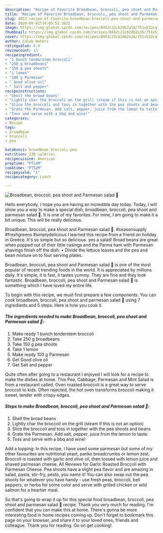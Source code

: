 ```yaml
---
description: "Recipe of Favorite Broadbean, broccoli, pea shoot and Parmesan salad 🥗"
title: "Recipe of Favorite Broadbean, broccoli, pea shoot and Parmesan salad 🥗"
slug: 4853-recipe-of-favorite-broadbean-broccoli-pea-shoot-and-parmesan-salad
date: 2020-09-01T14:05:52.362Z
image: https://img-global.cpcdn.com/recipes/0452c22cb2db2a16/751x532cq70/broadbean-broccoli-pea-shoot-and-parmesan-salad-🥗-recipe-main-photo.jpg
thumbnail: https://img-global.cpcdn.com/recipes/0452c22cb2db2a16/751x532cq70/broadbean-broccoli-pea-shoot-and-parmesan-salad-🥗-recipe-main-photo.jpg
cover: https://img-global.cpcdn.com/recipes/0452c22cb2db2a16/751x532cq70/broadbean-broccoli-pea-shoot-and-parmesan-salad-🥗-recipe-main-photo.jpg
author: Caleb Waters
ratingvalue: 4.4
reviewcount: 13
recipeingredient:
- "1 bunch tenderstem broccoli"
- "250 g broadbeans"
- "150 g pea shoots"
- "1 lemon"
- "100 g Parmesan"
- " Good olive oil"
- " Salt and pepper"
recipeinstructions:
- "Shell the broad beans"
- "Lightly char the broccoli on the grill (steam if this is not an option)"
- "Slice the broccoli and toss in together with the pea shoots and beans"
- "Grate the Parmesan. Add salt, pepper, juice from the lemon to taste."
- "Toss and serve with a bbq and wine!"
categories:
- Recipe
tags:
- broadbean
- broccoli
- pea

katakunci: broadbean broccoli pea 
nutrition: 238 calories
recipecuisine: American
preptime: "PT14M"
cooktime: "PT52M"
recipeyield: "1"
recipecategory: Lunch

---
```



![Broadbean, broccoli, pea shoot and Parmesan salad 🥗](https://img-global.cpcdn.com/recipes/0452c22cb2db2a16/751x532cq70/broadbean-broccoli-pea-shoot-and-parmesan-salad-🥗-recipe-main-photo.jpg)

Hello everybody, I hope you are having an incredible day today. Today, I will show you a way to make a special dish, broadbean, broccoli, pea shoot and parmesan salad 🥗. It is one of my favorites. For mine, I am going to make it a bit unique. This will be really delicious.

Broadbean, broccoli, pea shoot and Parmesan salad 🥗. #seasonsupply #freshgreens #simplydelicious I learned this recipe from a friend on holiday in Greece. It&#39;s so simple but so delicious. yes a salad! Broad beans are great when popped out of their little casings and the Parma ham with Parmesan shavings finish off the dish. • Divide the lettuce leaves and the pea and bean mixture on to four serving plates.

Broadbean, broccoli, pea shoot and Parmesan salad 🥗 is one of the most popular of recent trending foods in the world. It is appreciated by millions daily. It's simple, it is fast, it tastes yummy. They are fine and they look fantastic. Broadbean, broccoli, pea shoot and Parmesan salad 🥗 is something which I have loved my entire life.


To begin with this recipe, we must first prepare a few components. You can cook broadbean, broccoli, pea shoot and parmesan salad 🥗 using 7 ingredients and 5 steps. Here is how you cook it.

<!--inarticleads1-->

##### The ingredients needed to make Broadbean, broccoli, pea shoot and Parmesan salad 🥗:

1. Make ready 1 bunch tenderstem broccoli
1. Take 250 g broadbeans
1. Take 150 g pea shoots
1. Take 1 lemon
1. Make ready 100 g Parmesan
1. Get  Good olive oil
1. Get  Salt and pepper


Quite often after going to a restaurant I enjoyed I will look for a recipe to make the dishes at home. This Pea, Cabbage, Parmesan and Mint Salad is from a restaurant called. Oven roasted broccoli is a great way to serve broccoli to kids. Often rejected, the hot oven transforms broccoli making it sweet, tender with crispy edges. 

<!--inarticleads2-->

##### Steps to make Broadbean, broccoli, pea shoot and Parmesan salad 🥗:

1. Shell the broad beans
1. Lightly char the broccoli on the grill (steam if this is not an option)
1. Slice the broccoli and toss in together with the pea shoots and beans
1. Grate the Parmesan. Add salt, pepper, juice from the lemon to taste.
1. Toss and serve with a bbq and wine!


Add a topping: In this recipe, I have used some parmesan but some of my other favourites are nutritional yeast, panko breadcrumbs or lemon zest. Broccoli is roasted with garlic and olive oil, then tossed with lemon juice and shaved parmesan cheese. All Reviews for Garlic Roasted Broccoli with Parmesan Cheese. Pea shoots have a slight pea flavor and are amazing in salad, pasta, stir-fry, pesto, you name it! You can also swap out the pea shoots for whatever you have handy - use fresh peas, broccoli, bell peppers, or herbs for some color and serve with grilled chicken or wild salmon for a heartier meal. 

So that's going to wrap it up for this special food broadbean, broccoli, pea shoot and parmesan salad 🥗 recipe. Thank you very much for reading. I'm confident that you can make this at home. There's gonna be more interesting food in home recipes coming up. Don't forget to bookmark this page on your browser, and share it to your loved ones, friends and colleague. Thank you for reading. Go on get cooking!
